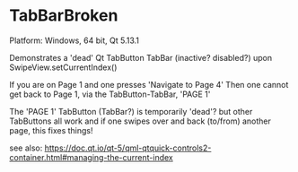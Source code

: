 # TabBarBroken
Platform: Windows, 64 bit, Qt 5.13.1

Demonstrates a 'dead' Qt TabButton TabBar (inactive? disabled?) upon SwipeView.setCurrentIndex()

If you are on Page 1 and one presses 'Navigate to Page 4'
Then one cannot get back to Page 1, via the TabButton-TabBar, 'PAGE 1'

The 'PAGE 1' TabButton (TabBar?) is temporarily 'dead'?
but other TabButtons all work and if one swipes over and back (to/from) another page, this fixes things!

see also:
https://doc.qt.io/qt-5/qml-qtquick-controls2-container.html#managing-the-current-index
